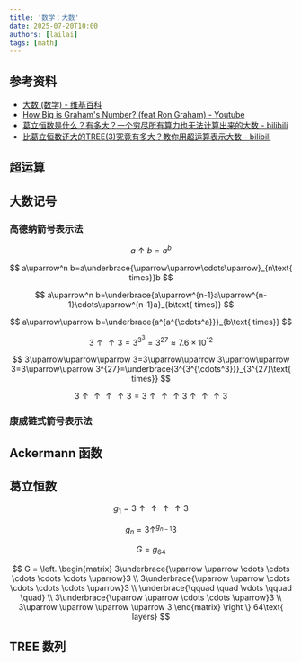 ```yaml
---
title: '数学：大数'
date: 2025-07-20T10:00
authors: [lailai]
tags: [math]
---
```


<!-- truncate -->

## 参考资料

- [大数 (数学) - 维基百科](<https://zh.wikipedia.org/zh-cn/大数_(数学)>)
- [How Big is Graham's Number? (feat Ron Graham) - Youtube](https://www.youtube.com/watch?v=GuigptwlVHo)
- [葛立恒数是什么？有多大？一个穷尽所有算力也无法计算出来的大数 - bilibili](https://www.bilibili.com/video/BV1Yt411z7dR)
- [比葛立恒数还大的TREE(3)究竟有多大？教你用超运算表示大数 - bilibili](https://www.bilibili.com/video/BV1Kt411z7fB)

## 超运算

## 大数记号

### 高德纳箭号表示法

$$
a\uparrow b=a^b
$$

$$
a\uparrow^n b=a\underbrace{\uparrow\uparrow\cdots\uparrow}_{n\text{ times}}b
$$

$$
a\uparrow^n b=\underbrace{a\uparrow^{n-1}a\uparrow^{n-1}\cdots\uparrow^{n-1}a}_{b\text{ times}}
$$

$$
a\uparrow\uparrow b=\underbrace{a^{a^{\cdots^a}}}_{b\text{ times}}
$$

$$
3\uparrow\uparrow 3=3^{3^3}=3^{27}\approx7.6\times10^{12}
$$

$$
3\uparrow\uparrow\uparrow 3=3\uparrow\uparrow 3\uparrow\uparrow 3=3\uparrow\uparrow 3^{27}=\underbrace{3^{3^{\cdots^3}}}_{3^{27}\text{ times}}
$$

$$
3\uparrow\uparrow\uparrow\uparrow 3=3\uparrow\uparrow\uparrow 3\uparrow\uparrow\uparrow 3
$$

### 康威链式箭号表示法

## Ackermann 函数


## 葛立恒数

$$
g_1=3\uparrow\uparrow\uparrow\uparrow 3
$$

$$
g_n=3\uparrow^{g_{n-1}}3
$$

$$
G=g_{64}
$$

$$
G = \left.
\begin{matrix}
  3\underbrace{\uparrow \uparrow \cdots \cdots \cdots \cdots \cdots \uparrow}3 \\
  3\underbrace{\uparrow \uparrow \cdots \cdots \cdots \cdots \uparrow}3 \\
  \underbrace{\qquad \quad \vdots \qquad \quad} \\
  3\underbrace{\uparrow \uparrow \cdots \cdots \uparrow}3 \\
  3\uparrow \uparrow \uparrow \uparrow 3
\end{matrix}
\right \} 64\text{ layers}
$$

## TREE 数列
